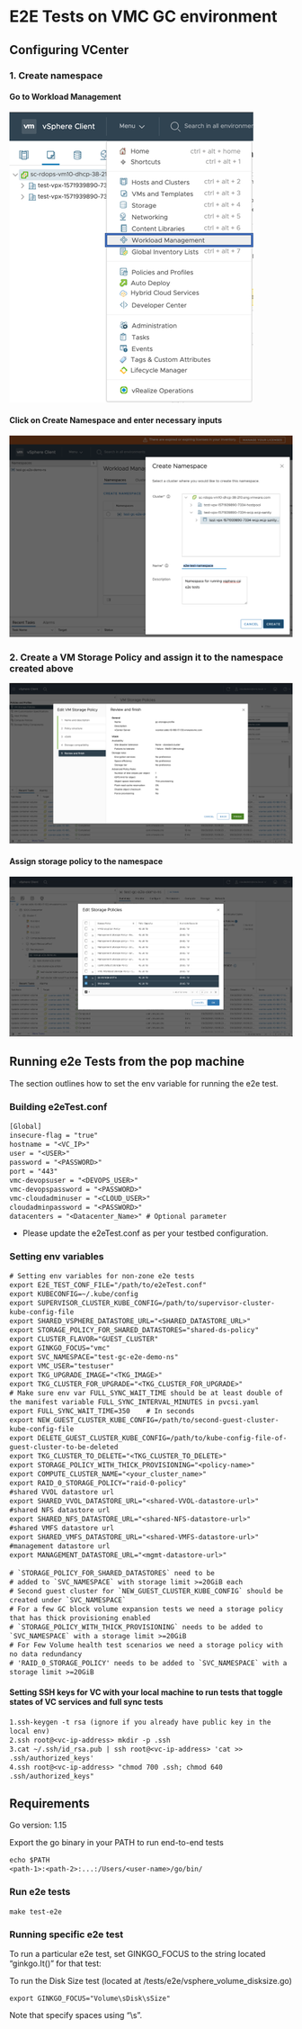 # E2E Tests on VMC GC environment

## Configuring VCenter

### 1. Create namespace

#### Go to Workload Management

![Go to Workload Management](images/create_namespace_step_1.png)

#### Click on Create Namespace and enter necessary inputs

![Create Namespace](images/create_namespace_step_2.png)

### 2. Create a VM Storage Policy and assign it to the namespace created above

![Create Storage Policy](images/create_vmc_storage_policy.png)

#### Assign storage policy to the namespace

![Assign storage policy to namespace](images/assign_policy_to_ns.png)

## Running e2e Tests from the pop machine

The section outlines how to set the env variable for running the e2e test.

### Building e2eTest.conf

    [Global]
    insecure-flag = "true"
    hostname = "<VC_IP>"
    user = "<USER>"
    password = "<PASSWORD>"
    port = "443"
    vmc-devopsuser = "<DEVOPS_USER>"
    vmc-devopspassword = "<PASSWORD>"
    vmc-cloudadminuser = "<CLOUD_USER>"
    cloudadminpassword = "<PASSWORD>"
    datacenters = "<Datacenter_Name>" # Optional parameter

- Please update the e2eTest.conf as per your testbed configuration.

### Setting env variables

    # Setting env variables for non-zone e2e tests
    export E2E_TEST_CONF_FILE="/path/to/e2eTest.conf"
    export KUBECONFIG=~/.kube/config
    export SUPERVISOR_CLUSTER_KUBE_CONFIG=/path/to/supervisor-cluster-kube-config-file
    export SHARED_VSPHERE_DATASTORE_URL="<SHARED_DATASTORE_URL>"
    export STORAGE_POLICY_FOR_SHARED_DATASTORES="shared-ds-policy"
    export CLUSTER_FLAVOR="GUEST_CLUSTER"
    export GINKGO_FOCUS="vmc"
    export SVC_NAMESPACE="test-gc-e2e-demo-ns"
    export VMC_USER="testuser"
    export TKG_UPGRADE_IMAGE="<TKG_IMAGE>"
    export TKG_CLUSTER_FOR_UPGRADE="<TKG_CLUSTER_FOR_UPGRADE>"
    # Make sure env var FULL_SYNC_WAIT_TIME should be at least double of the manifest variable FULL_SYNC_INTERVAL_MINUTES in pvcsi.yaml
    export FULL_SYNC_WAIT_TIME=350    # In seconds
    export NEW_GUEST_CLUSTER_KUBE_CONFIG=/path/to/second-guest-cluster-kube-config-file
    export DELETE_GUEST_CLUSTER_KUBE_CONFIG=/path/to/kube-config-file-of-guest-cluster-to-be-deleted
    export TKG_CLUSTER_TO_DELETE="<TKG_CLUSTER_TO_DELETE>"
    export STORAGE_POLICY_WITH_THICK_PROVISIONING="<policy-name>"
    export COMPUTE_CLUSTER_NAME="<your_cluster_name>"
    export RAID_0_STORAGE_POLICY="raid-0-policy"
    #shared VVOL datastore url
    export SHARED_VVOL_DATASTORE_URL="<shared-VVOL-datastore-url>"
    #shared NFS datastore url
    export SHARED_NFS_DATASTORE_URL="<shared-NFS-datastore-url>"
    #shared VMFS datastore url
    export SHARED_VMFS_DATASTORE_URL="<shared-VMFS-datastore-url>"
    #management datastore url
    export MANAGEMENT_DATASTORE_URL="<mgmt-datastore-url>"

    # `STORAGE_POLICY_FOR_SHARED_DATASTORES` need to be
    # added to `SVC_NAMESPACE` with storage limit >=20GiB each
    # Second guest cluster for `NEW_GUEST_CLUSTER_KUBE_CONFIG` should be created under `SVC_NAMESPACE`
    # For a few GC block volume expansion tests we need a storage policy that has thick provisioning enabled
    # `STORAGE_POLICY_WITH_THICK_PROVISIONING` needs to be added to `SVC_NAMESPACE` with a storage limit >=20GiB
    # For Few Volume health test scenarios we need a storage policy with no data redundancy
    # 'RAID_0_STORAGE_POLICY' needs to be added to `SVC_NAMESPACE` with a storage limit >=20GiB

#### Setting SSH keys for VC with your local machine to run tests that toggle states of VC services and full sync tests

    1.ssh-keygen -t rsa (ignore if you already have public key in the local env)
    2.ssh root@<vc-ip-address> mkdir -p .ssh
    3.cat ~/.ssh/id_rsa.pub | ssh root@<vc-ip-address> 'cat >> .ssh/authorized_keys'
    4.ssh root@<vc-ip-address> "chmod 700 .ssh; chmod 640 .ssh/authorized_keys"

## Requirements

Go version: 1.15

Export the go binary in your PATH to run end-to-end tests

    echo $PATH
    <path-1>:<path-2>:...:/Users/<user-name>/go/bin/

### Run e2e tests

    make test-e2e

### Running specific e2e test

To run a particular e2e test, set GINKGO_FOCUS to the string located “ginkgo.It()” for that test:

To run the Disk Size test (located at /tests/e2e/vsphere_volume_disksize.go)

    export GINKGO_FOCUS="Volume\sDisk\sSize"

Note that specify spaces using “\s”.
